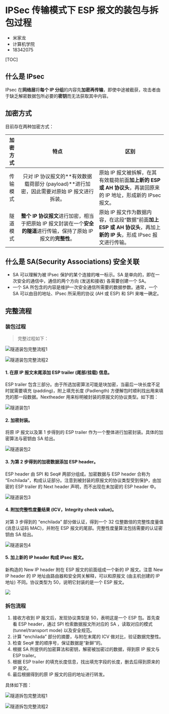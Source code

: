 # IPSec 传输模式下 ESP 报文的装包与拆包过程

- 米家龙
- 计算机学院
- 18342075

[TOC]

## 什么是 IPsec

IPsec 在**网络层**将**每个 IP 分组**的内容先**加密再传输**，即使中途被截获，攻击者由于缺乏解密数据包所必要的**密钥**而无法获取其中内容。

## 加密方式

目前存在两种加密方式：

| 加密方式 |                                                         特点                                                         | 区别                                                                                                                 |
| :------: | :------------------------------------------------------------------------------------------------------------------: | -------------------------------------------------------------------------------------------------------------------- |
| 传输模式 |              只对 IP 协议报文的**有效数据载荷部分 (payload)**进行加密，因此需要对原始 IP 报文进行拆装。              | 原始 IP 报文被拆解，在其有效载荷前面**加上新的 ESP 或 AH 协议头**，再装回原来的 IP 地址，形成新的 IPsec 报文。       |
| 隧道模式 | **整个 IP 协议报文**进行加密，相当于把原始 IP 报文封装在一个**安全的隧道**进行传输，保持了原始 IP 报文的**完整性**。 | 原始 IP 报文作为数据内容，在这段“数据”前面**加上 ESP 或 AH 协议头**，再加上**新的 IP 头**，形成 IPsec 报文进行传输。 |

## 什么是 SA(Security Associations) 安全关联

- SA 可以理解为被 IPsec 保护的某个连接的唯一标示。SA 是单向的，即在一次安全的通信中，通信的两个方向 (发送和接收) 各需要创建一个 SA。
- 一个 SA 所包含的内容是维护一次安全通信所需要的数据参数。通常，一个 SA 可以由目的地址、IPsec 所采用的协议 (AH 或 ESP) 和 SPI 来唯一确定。

## 完整流程

### 装包过程

> 完整过程如下：

![隧道装包完整流程1](./tunnelFull1.png)

![隧道装包完整流程2](./tunnelFull2.png)

#### 1. 在原 IP 报文末尾添加 ESP trailer (尾部/挂载) 信息。

ESP trailer 包含三部分。由于所选加密算法可能是块加密，当最后一块长度不足时就需要填充 (padding)，附上填充长度 (Padlength) 方便解包时顺利找出用来填充的那一段数据。Nextheader 用来标明被封装的原报文的协议类型。如下图：

![隧道装包1](./tunnel%2001.png)

#### 2. 加密封装。

将原 IP 报文以及第 1 步得到的 ESP trailer 作为一个整体进行加密封装。具体的加密算法与密钥由 SA 给出。

![隧道装包2](./tunnel%2002.png)

#### 3. 为第 2 步得到的加密数据添加 ESP header。

ESP header 由 SPI 和 Seq# 两部分组成。加密数据与 ESP header 合称为 “Enchilada”，构成认证部分。注意到被封装的原报文的协议类型受到保护，由加密的 ESP trailer 的 Next header 声明，而不出现在未加密的 ESP header 中。

![隧道装包3](./tunnel%2003.png)

#### 4. 附加完整性度量结果 (ICV，Integrity check value)。

对第 3 步得到的 “enchilada” 部分做认证，得到一个 32 位整数倍的完整性度量值 (消息认证码 MAC)，并附在 ESP 报文的尾部。完整性度量算法包括需要的认证密钥由 SA 给出。

![隧道装包4](./tunnel%2004.png)

#### 5. 加上新的 IP header 构成 IPsec 报文。

新构造的 New IP header 附在 ESP 报文的前面组成一个新的 IP 报文。注意 New IP header 的 IP 地址由路由器和安全网关解释，可以和原报文 (由主机创建的 IP 地址) 不同。协议类型为 50，说明它封装的是一个 ESP 报文。

![](tunnel%2005.png)

### 拆包流程

1. 接收方收到 IP 报文后，发现协议类型是 50，表明这是一个 ESP 包。首先查看 ESP header，通过 SPI 检索数据报文所对应的 SA ，读取对应的模式 (tunnel/transport mode) 以及安全规范。
2. 计算 “enchilada” 部分的摘要，与附在末尾的 ICV 做对比，验证数据完整性。
3. 检查 Seq# 里的顺序号，保证数据是“新鲜”的。
4. 根据 SA 所提供的加密算法和密钥，解密被加密过的数据，得到原 IP 报文与 ESP trailer。
5. 根据 ESP trailer 的填充长度信息，找出填充字段的长度，删去后得到原来的 IP 报文。
6. 最后根据得到的原 IP 报文的目的地址进行转发。

具体如下图：

![隧道拆包完整流程1](./tunnelFull3.png)

![隧道拆包完整流程2](./tunnelFull4.png)
